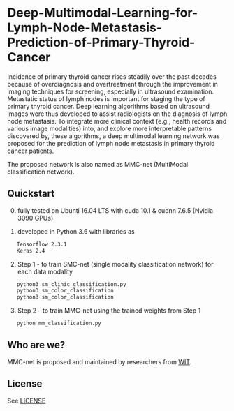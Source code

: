 [license]: https://github.com/cakuba/Deep-Multimodal-Learning-for-Lymph-Node-Metastasis-Prediction-of-Primary-Thyroid-Cancer/blob/main/LICENSE


# Deep-Multimodal-Learning-for-Lymph-Node-Metastasis-Prediction-of-Primary-Thyroid-Cancer

Incidence of primary thyroid cancer rises steadily over the past decades because of overdiagnosis and overtreatment through the improvement in imaging techniques for screening, especially in ultrasound examination. Metastatic status of lymph nodes is important for staging the type of primary thyroid cancer. Deep learning algorithms based on ultrasound images were thus developed to assist radiologists on the diagnosis of lymph node metastasis. To integrate more clinical context (e.g., health records and various image modalities) into, and explore more interpretable patterns discovered by, these algorithms, a deep multimodal learning network was proposed for the prediction of lymph node metastasis in primary thyroid cancer patients. 

The proposed network is also named as MMC-net (MultiModal classification network).

## Quickstart

0. fully tested on Ubunti 16.04 LTS with cuda 10.1 & cudnn 7.6.5 (Nvidia 3090 GPUs)

1. developed in Python 3.6 with libraries as
```Bash
   Tensorflow 2.3.1
   Keras 2.4
```

2. Step 1 - to train SMC-net (single modality classification network) for each data modality
```Bash
   python3 sm_clinic_classification.py
   python3 sm_color_classification
   python3 sm_color_classification
```
3. Step 2 - to train MMC-net using the trained weights from Step 1
```Bash
   python mm_classification.py 
``` 

## Who are we?

MMC-net is proposed and maintained by researchers from <a href="https://www.wit.edu.cn/" target="_blank">WIT</a>.

## License

See [LICENSE][license]
